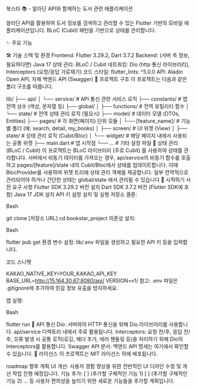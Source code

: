 북스타 📚 - 알라딘 API와 함께하는 도서 관련 애플리케이션





알라딘 API를 활용하여 도서 정보를 검색하고 관리할 수 있는 Flutter 기반의 모바일 애플리케이션입니다. BLoC (Cubit) 패턴을 기반으로 상태를 관리합니다.

✨ 주요 기능

🛠️ 기술 스택 및 환경
Frontend: Flutter 3.29.2, Dart 3.7.2
Backend: (서버 측 정보, 필요하다면) Java 17
상태 관리: BLoC / Cubit
네트워킹: Dio (http 통신 라이브러리), Interceptors (요청/응답 가로채기)
코드 스타일: flutter_lints: ^5.0.0
API: Aladin Open API, 자체 백엔드 API (Swagger)
📂 프로젝트 구조
이 프로젝트는 다음과 같은 폴더 구조를 따릅니다.

lib/
├── api/
│   └── service/        # API 통신 관련 서비스 로직
├── constants/          # 앱 전역 상수 (색상, 문자열 등)
├── global/
│   ├── functions/      # 전역 유틸리티 함수
│   └── state/          # 전역 상태 관리 로직 (필요시)
├── model/              # 데이터 모델 (DTOs, Entities)
├── pages/              # 각 화면(페이지) 단위 모듈
│   └── [feature_name]/ # 기능별 폴더 (예: search, detail, my_books)
│       ├── screen/     # UI 위젯 (View)
│       ├── state/      # 상태 관리 로직 (Cubit/Bloc)
│       └── widget/     # 해당 페이지 내에서 사용되는 공통 위젯
├── main.dart           # 앱 시작점
└── ...                 # 기타 설정 파일
🧱 상태 관리 (BLoC / Cubit)
이 프로젝트는 BLoC 라이브러리 (주로 Cubit) 를 사용하여 상태를 관리합니다.
서버에서 비동기 데이터를 가져오는 경우, api/service의 비동기 함수를 호출하고 pages/[feature]/state 내의 Cubit/Bloc에서 상태를 업데이트합니다. 이때 BlocProvider를 사용하여 위젯 트리에 상태 관리 객체를 제공합니다.
일부 전역적으로 관리되어야 하거나 간단한 상태는 global/state 에서 관리될 수 있습니다
🚀 시작하기
사전 요구 사항
Flutter SDK 3.29.2 버전 설치
Dart SDK 3.7.2 버전 (Flutter SDK에 포함)
 Java 17 JDK 설치 
API 키 설정
설치 및 실행
저장소 클론:

Bash

git clone [저장소 URL]
cd bookstar_project
의존성 설치:

Bash

flutter pub get
환경 변수 설정:
lib/.env 파일을 생성하고 필요한 API 키 등을 입력합니다. 

코드 스니펫

KAKAO_NATIVE_KEY=YOUR_KAKAO_API_KEY
BASE_URL=http://15.164.30.67:8080/api/
VERSION=v1/
참고: .env 파일은 .gitignore에 추가하여 민감 정보 유출을 방지하세요.

앱 실행:

Bash

flutter run
📡 API 통신
Dio: 서버와의 HTTP 통신을 위해 Dio 라이브러리를 사용합니다. api/service 디렉토리 내에서 주로 활용됩니다.
Interceptors: 요청 전/후, 응답 전/후, 오류 발생 시 공통 로직(로깅, 헤더 추가, 에러 핸들링 등)을 처리하기 위해 Dio의 Interceptors를 활용합니다.
Swagger API 문서: 백엔드 API 명세는 여기에서 확인할 수 있습니다.
📜 라이선스
이 프로젝트는 MIT 라이선스 하에 배포됩니다.

roadmap 향후 계획
UI 개선: 사용자 경험 향상을 위한 전반적인 UI 디자인 수정 및 개선 작업 진행 예정입니다.
기능 추가:
[ ] (추가할 구체적인 기능 1)
[ ] (추가할 구체적인 기능 2)
... 등 사용자 편의성을 높이기 위한 새로운 기능들을 추가할 계획입니다.
